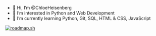 - 👋 Hi, I’m @ChloeHeisenberg
- 👀 I’m interested in Python and Web Development
- 🌱 I’m currently learning Python, Git, SQL, HTML & CSS, JavaScript

<a href="https://roadmap.sh"><img src="https://api.roadmap.sh/v1-badge/wide/64a73fc01dadb37b72b49920?variant=light&roadmaps=python" alt="roadmap.sh"/></a> 
